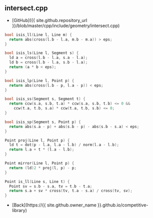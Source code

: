 ## intersect.cpp

- [GitHub]({{ site.github.repository_url }}/blob/master/cpp/include/geometry/intersect.cpp)

```cpp
bool isis_ll(Line l, Line m) {
  return abs(cross(l.b - l.a, m.b - m.a)) > eps;
}

bool isis_ls(Line l, Segment s) {
  ld a = cross(l.b - l.a, s.a - l.a);
  ld b = cross(l.b - l.a, s.b - l.a);
  return (a * b < eps);
}

bool isis_lp(Line l, Point p) {
  return abs(cross(l.b - p, l.a - p)) < eps;
}

bool isis_ss(Segment s, Segment t) {
  return ccw(s.a, s.b, t.a) * ccw(s.a, s.b, t.b) <= 0 &&
    ccw(t.a, t.b, s.a) * ccw(t.a, t.b, s.b) <= 0;
}

bool isis_sp(Segment s, Point p) {
  return abs(s.a - p) + abs(s.b - p) - abs(s.b - s.a) < eps;
}

Point proj(Line l, Point p) {
  ld t = dot(p - l.a, l.a - l.b) / norm(l.a - l.b);
  return l.a + t * (l.a - l.b);
}

Point mirror(Line l, Point p) {
  return (ld)2 * proj(l, p) - p;
}

Point is_ll(Line s, Line t) {
  Point sv = s.b - s.a, tv = t.b - t.a;
  return s.a + sv * cross(tv, t.a - s.a) / cross(tv, sv);
}
```

- [Back](https://{{ site.github.owner_name }}.github.io/competitive-library)
